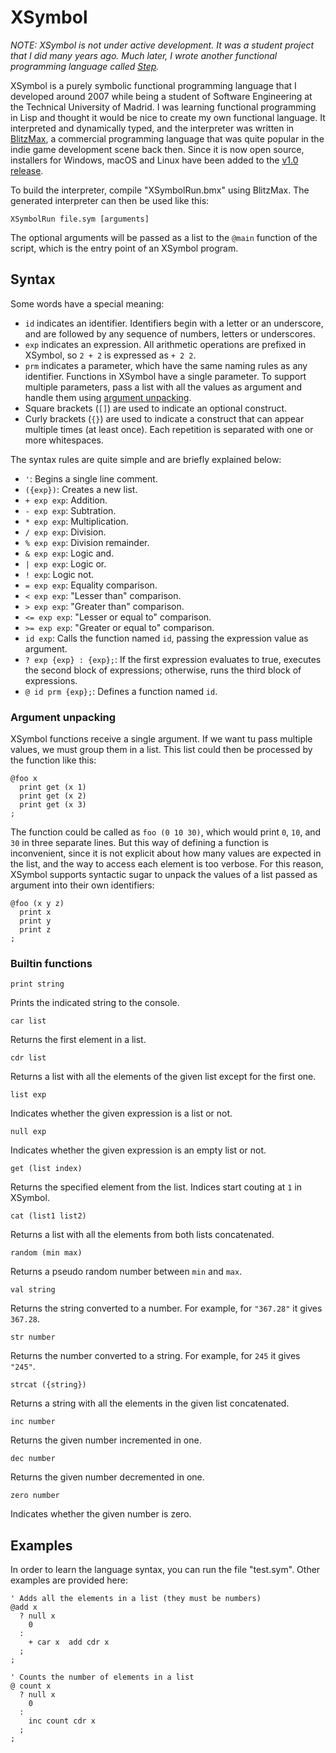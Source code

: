 # XSymbol

*NOTE: XSymbol is not under active development. It was a student project that I did many years ago. Much later, I wrote another functional programming language called [Step](https://github.com/JaviCervera/step).*

XSymbol is a purely symbolic functional programming language that I developed around 2007 while being a student of Software Engineering at the Technical University of Madrid. I was learning functional programming in Lisp and thought it would be nice to create my own functional language. It interpreted and dynamically typed, and the interpreter was written in [BlitzMax](https://github.com/blitz-research/blitzmax), a commercial programming language that was quite popular in the indie game development scene back then. Since it is now open source, installers for Windows, macOS and Linux have been added to the [v1.0 release](https://github.com/JaviCervera/xsymbol/releases/tag/v1.0).

To build the interpreter, compile "XSymbolRun.bmx" using BlitzMax. The generated interpreter can then be used like this:

```
XSymbolRun file.sym [arguments]
```

The optional arguments will be passed as a list to the `@main` function of the script, which is the entry point of an XSymbol program.

## Syntax

Some words have a special meaning:

* `id` indicates an identifier. Identifiers begin with a letter or an underscore, and are followed by any sequence of numbers, letters or underscores.
* `exp` indicates an expression. All arithmetic operations are prefixed in XSymbol, so `2 + 2` is expressed as `+ 2 2`.
* `prm` indicates a parameter, which have the same naming rules as any identifier. Functions in XSymbol have a single parameter. To support multiple parameters, pass a list with all the values as argument and handle them using [argument unpacking](#argument-unpacking).
* Square brackets (`[]`) are used to indicate an optional construct.
* Curly brackets (`{}`) are used to indicate a construct that can appear multiple times (at least once). Each repetition is separated with one or more whitespaces.

The syntax rules are quite simple and are briefly explained below:

* `'`: Begins a single line comment.
* `({exp})`: Creates a new list.
* `+ exp exp`: Addition.
* `- exp exp`: Subtration.
* `* exp exp`: Multiplication.
* `/ exp exp`: Division.
* `% exp exp`: Division remainder.
* `& exp exp`: Logic and.
* `| exp exp`: Logic or.
* `! exp`: Logic not.
* `= exp exp`: Equality comparison.
* `< exp exp`: "Lesser than" comparison.
* `> exp exp`: "Greater than" comparison.
* `<= exp exp`: "Lesser or equal to" comparison.
* `>= exp exp`: "Greater or equal to" comparison.
* `id exp`: Calls the function named `id`, passing the expression value as argument.
* `? exp {exp} : {exp};`: If the first expression evaluates to true, executes the second block of expressions; otherwise, runs the third block of expressions.
* `@ id prm {exp};`: Defines a function named `id`.

### Argument unpacking

XSymbol functions receive a single argument. If we want tu pass multiple values, we must group them in a list. This list could then be processed by the function like this:

```
@foo x
  print get (x 1)
  print get (x 2)
  print get (x 3)
;
```

The function could be called as `foo (0 10 30)`, which would print `0`, `10`, and `30` in three separate lines. But this way of defining a function is inconvenient, since it is not explicit about how many values are expected in the list, and the way to access each element is too verbose. For this reason, XSymbol supports syntactic sugar to unpack the values of a list passed as argument into their own identifiers:

```
@foo (x y z)
  print x
  print y
  print z
;
```

### Builtin functions

```
print string
```
Prints the indicated string to the console.

```
car list
```
Returns the first element in a list.

```
cdr list
```
Returns a list with all the elements of the given list except for the first one.

```
list exp
```
Indicates whether the given expression is a list or not.

```
null exp
```
Indicates whether the given expression is an empty list or not.

```
get (list index)
```
Returns the specified element from the list. Indices start couting at `1` in XSymbol.

```
cat (list1 list2)
```
Returns a list with all the elements from both lists concatenated.

```
random (min max)
```
Returns a pseudo random number between `min` and `max`.

```
val string
```
Returns the string converted to a number. For example, for `"367.28"` it gives `367.28`.

```
str number
```
Returns the number converted to a string. For example, for `245` it gives `"245"`.

```
strcat ({string})
```
Returns a string with all the elements in the given list concatenated.

```
inc number
```
Returns the given number incremented in one.

```
dec number
```
Returns the given number decremented in one.

```
zero number
```
Indicates whether the given number is zero.

## Examples

In order to learn the language syntax, you can run the file "test.sym". Other examples are provided here:

```
' Adds all the elements in a list (they must be numbers)
@add x
  ? null x
    0
  :
    + car x  add cdr x
  ;
;
```

```
' Counts the number of elements in a list
@ count x
  ? null x
    0
  :
    inc count cdr x
  ;
;
```

